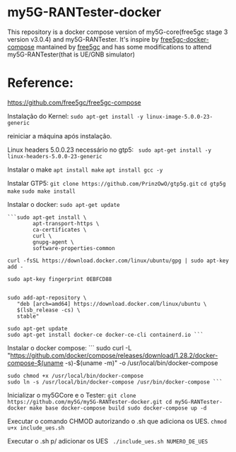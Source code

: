 # my5G-RANTester-docker
This repository is a docker compose version of my5G-core(free5gc stage 3 version v3.0.4) and my5G-RANTester. It's inspire by [free5gc-docker-compose](https://github.com/free5gc/free5gc-compose) mantained by [free5gc](https://github.com/free5gc) and has some modifications to attend my5G-RANTester(that is UE/GNB simulator)

# Reference:
https://github.com/free5gc/free5gc-compose



Instalação do Kernel:
	``` sudo apt-get install -y linux-image-5.0.0-23-generic ```

reiniciar a máquina após instalação.

Linux headers 5.0.0.23 necessário no gtp5:
	``` sudo apt-get install -y linux-headers-5.0.0-23-generic```

Instalar o make
	```apt install make```
	```apt install gcc -y```

Instalar GTP5:
	```git clone https://github.com/PrinzOwO/gtp5g.git```
	```cd gtp5g```
	```make```
	```sudo make install```

Instalar o docker:
	```sudo apt-get update```
	
	```sudo apt-get install \
		    apt-transport-https \
		    ca-certificates \
		    curl \
		    gnupg-agent \
		    software-properties-common
		    
	curl -fsSL https://download.docker.com/linux/ubuntu/gpg | sudo apt-key add -		    
	
	sudo apt-key fingerprint 0EBFCD88
		
		    
	sudo add-apt-repository \
	   "deb [arch=amd64] https://download.docker.com/linux/ubuntu \
	   $(lsb_release -cs) \
	   stable"
	   
   	sudo apt-get update
   	sudo apt-get install docker-ce docker-ce-cli containerd.io ```
   	
   	
  Instalar o docker compose:
  	``` sudo curl -L "https://github.com/docker/compose/releases/download/1.28.2/docker-compose-$(uname -s)-$(uname -m)" -o /usr/local/bin/docker-compose
  	
  	sudo chmod +x /usr/local/bin/docker-compose
  	sudo ln -s /usr/local/bin/docker-compose /usr/bin/docker-compose ```
  	
  	
  Inicializar o my5GCore e o Tester:
	``` git clone https://github.com/my5G/my5G-RANTester-docker.git
	cd my5G-RANTester-docker
	make base
	docker-compose build
	sudo docker-compose up -d ```
   	
  Executar o comando CHMOD autorizando o .sh que adiciona os UES.
  	``` chmod u+x include_ues.sh ```
  	
  Executar o .sh p/ adicionar os UES
  	``` ./include_ues.sh NUMERO_DE_UES```